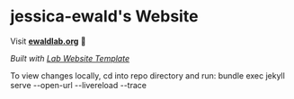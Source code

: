 
# jessica-ewald's Website

Visit **[ewaldlab.org](https://ewaldlab.org)** 🚀

_Built with [Lab Website Template](https://greene-lab.gitbook.io/lab-website-template-docs)_

To view changes locally, cd into repo directory and run: bundle exec jekyll serve --open-url --livereload --trace
